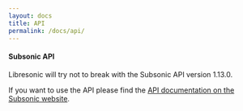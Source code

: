```yaml
---
layout: docs
title: API
permalink: /docs/api/
---
```

#### Subsonic API

Libresonic will try not to break with the Subsonic API version 1.13.0.

If you want to use the API please find the [API documentation on the Subsonic website](http://www.subsonic.org/pages/api.jsp).
